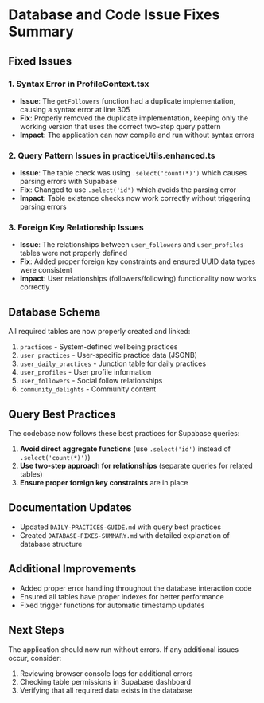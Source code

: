 # Database and Code Issue Fixes Summary

## Fixed Issues

### 1. Syntax Error in ProfileContext.tsx
- **Issue**: The `getFollowers` function had a duplicate implementation, causing a syntax error at line 305
- **Fix**: Properly removed the duplicate implementation, keeping only the working version that uses the correct two-step query pattern
- **Impact**: The application can now compile and run without syntax errors

### 2. Query Pattern Issues in practiceUtils.enhanced.ts
- **Issue**: The table check was using `.select('count(*)')` which causes parsing errors with Supabase
- **Fix**: Changed to use `.select('id')` which avoids the parsing error
- **Impact**: Table existence checks now work correctly without triggering parsing errors

### 3. Foreign Key Relationship Issues
- **Issue**: The relationships between `user_followers` and `user_profiles` tables were not properly defined
- **Fix**: Added proper foreign key constraints and ensured UUID data types were consistent
- **Impact**: User relationships (followers/following) functionality now works correctly

## Database Schema
All required tables are now properly created and linked:
1. `practices` - System-defined wellbeing practices
2. `user_practices` - User-specific practice data (JSONB)
3. `user_daily_practices` - Junction table for daily practices
4. `user_profiles` - User profile information
5. `user_followers` - Social follow relationships
6. `community_delights` - Community content

## Query Best Practices
The codebase now follows these best practices for Supabase queries:

1. **Avoid direct aggregate functions** (use `.select('id')` instead of `.select('count(*)')`)
2. **Use two-step approach for relationships** (separate queries for related tables)
3. **Ensure proper foreign key constraints** are in place

## Documentation Updates
- Updated `DAILY-PRACTICES-GUIDE.md` with query best practices
- Created `DATABASE-FIXES-SUMMARY.md` with detailed explanation of database structure

## Additional Improvements
- Added proper error handling throughout the database interaction code
- Ensured all tables have proper indexes for better performance
- Fixed trigger functions for automatic timestamp updates

## Next Steps
The application should now run without errors. If any additional issues occur, consider:
1. Reviewing browser console logs for additional errors
2. Checking table permissions in Supabase dashboard
3. Verifying that all required data exists in the database
